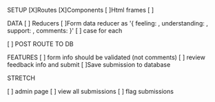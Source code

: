 
SETUP
[X]Routes
[X]Components
[ ]Html frames
[ ]

DATA
[ ] Reducers
    [ ]Form data reducer as '{ feeling: , understanding: , support: , comments: }'
        [ ] case for each

[ ] POST ROUTE TO DB


FEATURES
[ ] form info should be validated (not comments)
[ ] review feedback info and submit
    [ ]Save submission to database


STRETCH

[ ] admin page
    [ ] view all submissions
    [ ] flag submissions
